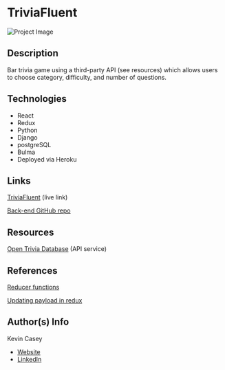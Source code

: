 # TriviaFluent

![Project Image](https://i.imgur.com/pytDVVc.jpg)

## Description 

Bar trivia game using a third-party API (see resources) which allows users to choose category, difficulty, and number of questions.

## Technologies
- React
- Redux
- Python
- Django
- postgreSQL
- Bulma
- Deployed via Heroku

## Links

[TriviaFluent](https://ga-capstone-front.herokuapp.com/) (live link)

[Back-end GitHub repo](https://github.com/kevinjcasey/capstone-frontend)

## Resources

[Open Trivia Database](https://opentdb.com/) (API service)

## References

[Reducer functions](https://redux.js.org/usage/structuring-reducers/refactoring-reducer-example)

[Updating payload in redux](https://redux.js.org/tutorials/fundamentals/part-2-concepts-data-flow)

## Author(s) Info
Kevin Casey
- [Website](https://kevinjcasey.com/)
- [LinkedIn](https://www.linkedin.com/in/kevin-j-casey/)
